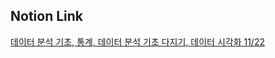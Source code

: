 ## Notion Link

[데이터 분석 기초, 통계, 데이터 분석 기초 다지기, 데이터 시각화 11/22](https://determined-fan-807.notion.site/11-22-d045678a25164ffe8c209643bfe8f1a9)
